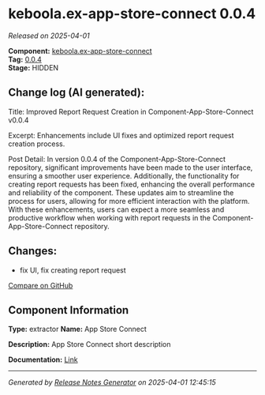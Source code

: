 #  keboola.ex-app-store-connect 0.0.4

_Released on 2025-04-01_

**Component:** [keboola.ex-app-store-connect](https://github.com/keboola/component-app-store-connect)  
**Tag:** [0.0.4](https://github.com/keboola/component-app-store-connect/releases/tag/0.0.4)  
**Stage:** HIDDEN


## Change log (AI generated):
Title: Improved Report Request Creation in Component-App-Store-Connect v0.0.4

Excerpt: Enhancements include UI fixes and optimized report request creation process.

Post Detail: In version 0.0.4 of the Component-App-Store-Connect repository, significant improvements have been made to the user interface, ensuring a smoother user experience. Additionally, the functionality for creating report requests has been fixed, enhancing the overall performance and reliability of the component. These updates aim to streamline the process for users, allowing for more efficient interaction with the platform. With these enhancements, users can expect a more seamless and productive workflow when working with report requests in the Component-App-Store-Connect repository.



## Changes:



- fix UI, fix creating report request 



[Compare on GitHub](https://github.com/keboola/component-app-store-connect/compare/0.0.3...0.0.4)



## Component Information
**Type:** extractor
**Name:** App Store Connect

**Description:** App Store Connect short description


**Documentation:** [Link](https://github.com/keboola/component-app-store-connect/blob/master/README.md)



---
_Generated by [Release Notes Generator](https://github.com/keboola/release-notes-generator)
on 2025-04-01 12:45:15_